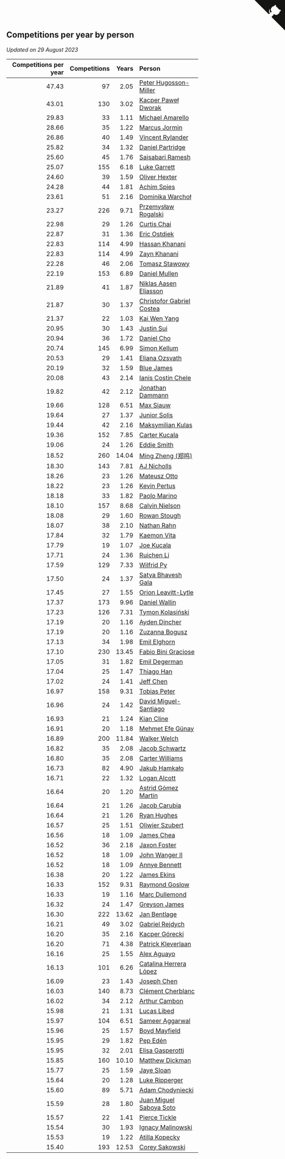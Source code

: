 ## Competitions per year by person

*Updated on 29 August 2023*

| Competitions per year | Competitions | Years | Person |
| ---: | ---: | ---: | :--- |
| 47.43 | 97 | 2.05 | [Peter Hugosson-Miller](https://www.worldcubeassociation.org/persons/2021HUGO01) |
| 43.01 | 130 | 3.02 | [Kacper Paweł Dworak](https://www.worldcubeassociation.org/persons/2020DWOR01) |
| 29.83 | 33 | 1.11 | [Michael Amarello](https://www.worldcubeassociation.org/persons/2022AMAR09) |
| 28.66 | 35 | 1.22 | [Marcus Jormin](https://www.worldcubeassociation.org/persons/2022JORM01) |
| 26.86 | 40 | 1.49 | [Vincent Rylander](https://www.worldcubeassociation.org/persons/2022RYLA01) |
| 25.82 | 34 | 1.32 | [Daniel Partridge](https://www.worldcubeassociation.org/persons/2022PART02) |
| 25.60 | 45 | 1.76 | [Saisabari Ramesh](https://www.worldcubeassociation.org/persons/2021RAME01) |
| 25.07 | 155 | 6.18 | [Luke Garrett](https://www.worldcubeassociation.org/persons/2017GARR05) |
| 24.60 | 39 | 1.59 | [Oliver Hexter](https://www.worldcubeassociation.org/persons/2022HEXT01) |
| 24.28 | 44 | 1.81 | [Achim Spies](https://www.worldcubeassociation.org/persons/2021SPIE01) |
| 23.61 | 51 | 2.16 | [Dominika Warchoł](https://www.worldcubeassociation.org/persons/2021WARC01) |
| 23.27 | 226 | 9.71 | [Przemysław Rogalski](https://www.worldcubeassociation.org/persons/2013ROGA02) |
| 22.98 | 29 | 1.26 | [Curtis Chai](https://www.worldcubeassociation.org/persons/2022CHAI02) |
| 22.87 | 31 | 1.36 | [Eric Ostdiek](https://www.worldcubeassociation.org/persons/2022OSTD01) |
| 22.83 | 114 | 4.99 | [Hassan Khanani](https://www.worldcubeassociation.org/persons/2018KHAN26) |
| 22.83 | 114 | 4.99 | [Zayn Khanani](https://www.worldcubeassociation.org/persons/2018KHAN28) |
| 22.28 | 46 | 2.06 | [Tomasz Stawowy](https://www.worldcubeassociation.org/persons/2021STAW01) |
| 22.19 | 153 | 6.89 | [Daniel Mullen](https://www.worldcubeassociation.org/persons/2016MULL04) |
| 21.89 | 41 | 1.87 | [Niklas Aasen Eliasson](https://www.worldcubeassociation.org/persons/2021ELIA01) |
| 21.87 | 30 | 1.37 | [Christofor Gabriel Costea](https://www.worldcubeassociation.org/persons/2022COST03) |
| 21.37 | 22 | 1.03 | [Kai Wen Yang](https://www.worldcubeassociation.org/persons/2022YANG19) |
| 20.95 | 30 | 1.43 | [Justin Sui](https://www.worldcubeassociation.org/persons/2022SUIJ01) |
| 20.94 | 36 | 1.72 | [Daniel Cho](https://www.worldcubeassociation.org/persons/2021CHOD01) |
| 20.74 | 145 | 6.99 | [Simon Kellum](https://www.worldcubeassociation.org/persons/2016KELL12) |
| 20.53 | 29 | 1.41 | [Eliana Ozsvath](https://www.worldcubeassociation.org/persons/2022OZSV01) |
| 20.19 | 32 | 1.59 | [Blue James](https://www.worldcubeassociation.org/persons/2022JAME01) |
| 20.08 | 43 | 2.14 | [Ianis Costin Chele](https://www.worldcubeassociation.org/persons/2021CHEL01) |
| 19.82 | 42 | 2.12 | [Jonathan Dammann](https://www.worldcubeassociation.org/persons/2021DAMM01) |
| 19.66 | 128 | 6.51 | [Max Siauw](https://www.worldcubeassociation.org/persons/2017SIAU02) |
| 19.64 | 27 | 1.37 | [Junior Solis](https://www.worldcubeassociation.org/persons/2022SOLI03) |
| 19.44 | 42 | 2.16 | [Maksymilian Kulas](https://www.worldcubeassociation.org/persons/2021KULA02) |
| 19.36 | 152 | 7.85 | [Carter Kucala](https://www.worldcubeassociation.org/persons/2015KUCA01) |
| 19.06 | 24 | 1.26 | [Eddie Smith](https://www.worldcubeassociation.org/persons/2022SMIT20) |
| 18.52 | 260 | 14.04 | [Ming Zheng (郑鸣)](https://www.worldcubeassociation.org/persons/2009ZHEN11) |
| 18.30 | 143 | 7.81 | [AJ Nicholls](https://www.worldcubeassociation.org/persons/2015NICH04) |
| 18.26 | 23 | 1.26 | [Mateusz Otto](https://www.worldcubeassociation.org/persons/2022OTTO01) |
| 18.22 | 23 | 1.26 | [Kevin Pertus](https://www.worldcubeassociation.org/persons/2022PERT01) |
| 18.18 | 33 | 1.82 | [Paolo Marino](https://www.worldcubeassociation.org/persons/2021MARI04) |
| 18.10 | 157 | 8.68 | [Calvin Nielson](https://www.worldcubeassociation.org/persons/2014NIEL03) |
| 18.08 | 29 | 1.60 | [Rowan Stough](https://www.worldcubeassociation.org/persons/2022STOU01) |
| 18.07 | 38 | 2.10 | [Nathan Rahn](https://www.worldcubeassociation.org/persons/2021RAHN01) |
| 17.84 | 32 | 1.79 | [Kaemon Vita](https://www.worldcubeassociation.org/persons/2021VITA01) |
| 17.79 | 19 | 1.07 | [Joe Kucala](https://www.worldcubeassociation.org/persons/2022KUCA01) |
| 17.71 | 24 | 1.36 | [Ruichen Li](https://www.worldcubeassociation.org/persons/2022LIRU02) |
| 17.59 | 129 | 7.33 | [Wilfrid Py](https://www.worldcubeassociation.org/persons/2016PYWI01) |
| 17.50 | 24 | 1.37 | [Satya Bhavesh Gala](https://www.worldcubeassociation.org/persons/2022GALA03) |
| 17.45 | 27 | 1.55 | [Orion Leavitt-Lytle](https://www.worldcubeassociation.org/persons/2022LEAV01) |
| 17.37 | 173 | 9.96 | [Daniel Wallin](https://www.worldcubeassociation.org/persons/2013WALL03) |
| 17.23 | 126 | 7.31 | [Tymon Kolasiński](https://www.worldcubeassociation.org/persons/2016KOLA02) |
| 17.19 | 20 | 1.16 | [Ayden Dincher](https://www.worldcubeassociation.org/persons/2022DINC01) |
| 17.19 | 20 | 1.16 | [Zuzanna Bogusz](https://www.worldcubeassociation.org/persons/2022BOGU01) |
| 17.13 | 34 | 1.98 | [Emil Elghorn](https://www.worldcubeassociation.org/persons/2021ELGH01) |
| 17.10 | 230 | 13.45 | [Fabio Bini Graciose](https://www.worldcubeassociation.org/persons/2010GRAC02) |
| 17.05 | 31 | 1.82 | [Emil Degerman](https://www.worldcubeassociation.org/persons/2021DEGE01) |
| 17.04 | 25 | 1.47 | [Thiago Han](https://www.worldcubeassociation.org/persons/2022HANT01) |
| 17.02 | 24 | 1.41 | [Jeff Chen](https://www.worldcubeassociation.org/persons/2022CHEN19) |
| 16.97 | 158 | 9.31 | [Tobias Peter](https://www.worldcubeassociation.org/persons/2014PETE03) |
| 16.96 | 24 | 1.42 | [David Miguel-Santiago](https://www.worldcubeassociation.org/persons/2022MIGU02) |
| 16.93 | 21 | 1.24 | [Kian Cline](https://www.worldcubeassociation.org/persons/2022CLIN01) |
| 16.91 | 20 | 1.18 | [Mehmet Efe Günay](https://www.worldcubeassociation.org/persons/2022GUNA05) |
| 16.89 | 200 | 11.84 | [Walker Welch](https://www.worldcubeassociation.org/persons/2011WELC01) |
| 16.82 | 35 | 2.08 | [Jacob Schwartz](https://www.worldcubeassociation.org/persons/2021SCHW01) |
| 16.80 | 35 | 2.08 | [Carter Williams](https://www.worldcubeassociation.org/persons/2021WILL06) |
| 16.73 | 82 | 4.90 | [Jakub Hamkało](https://www.worldcubeassociation.org/persons/2018HAMK01) |
| 16.71 | 22 | 1.32 | [Logan Alcott](https://www.worldcubeassociation.org/persons/2022ALCO02) |
| 16.64 | 20 | 1.20 | [Astrid Gómez Martin](https://www.worldcubeassociation.org/persons/2022MART26) |
| 16.64 | 21 | 1.26 | [Jacob Carubia](https://www.worldcubeassociation.org/persons/2022CARU02) |
| 16.64 | 21 | 1.26 | [Ryan Hughes](https://www.worldcubeassociation.org/persons/2022HUGH04) |
| 16.57 | 25 | 1.51 | [Oliwier Szubert](https://www.worldcubeassociation.org/persons/2022SZUB01) |
| 16.56 | 18 | 1.09 | [James Chea](https://www.worldcubeassociation.org/persons/2022CHEA05) |
| 16.52 | 36 | 2.18 | [Jaxon Foster](https://www.worldcubeassociation.org/persons/2021FOST01) |
| 16.52 | 18 | 1.09 | [John Wanger II](https://www.worldcubeassociation.org/persons/2022WANG39) |
| 16.52 | 18 | 1.09 | [Annye Bennett](https://www.worldcubeassociation.org/persons/2022BENN11) |
| 16.38 | 20 | 1.22 | [James Ekins](https://www.worldcubeassociation.org/persons/2022EKIN01) |
| 16.33 | 152 | 9.31 | [Raymond Goslow](https://www.worldcubeassociation.org/persons/2014GOSL01) |
| 16.33 | 19 | 1.16 | [Marc Dullemond](https://www.worldcubeassociation.org/persons/2022DULL01) |
| 16.32 | 24 | 1.47 | [Greyson James](https://www.worldcubeassociation.org/persons/2022JAME02) |
| 16.30 | 222 | 13.62 | [Jan Bentlage](https://www.worldcubeassociation.org/persons/2010BENT01) |
| 16.21 | 49 | 3.02 | [Gabriel Rejdych](https://www.worldcubeassociation.org/persons/2020REJD01) |
| 16.20 | 35 | 2.16 | [Kacper Górecki](https://www.worldcubeassociation.org/persons/2021GORE01) |
| 16.20 | 71 | 4.38 | [Patrick Kleverlaan](https://www.worldcubeassociation.org/persons/2019KLEV01) |
| 16.16 | 25 | 1.55 | [Alex Aguayo](https://www.worldcubeassociation.org/persons/2022AGUA01) |
| 16.13 | 101 | 6.26 | [Catalina Herrera López](https://www.worldcubeassociation.org/persons/2017LOPE31) |
| 16.09 | 23 | 1.43 | [Joseph Chen](https://www.worldcubeassociation.org/persons/2022CHEN16) |
| 16.03 | 140 | 8.73 | [Clément Cherblanc](https://www.worldcubeassociation.org/persons/2014CHER05) |
| 16.02 | 34 | 2.12 | [Arthur Cambon](https://www.worldcubeassociation.org/persons/2021CAMB01) |
| 15.98 | 21 | 1.31 | [Lucas Libed](https://www.worldcubeassociation.org/persons/2022LIBE02) |
| 15.97 | 104 | 6.51 | [Sameer Aggarwal](https://www.worldcubeassociation.org/persons/2017AGGA01) |
| 15.96 | 25 | 1.57 | [Boyd Mayfield](https://www.worldcubeassociation.org/persons/2022MAYF01) |
| 15.95 | 29 | 1.82 | [Pep Edén](https://www.worldcubeassociation.org/persons/2021EDEN01) |
| 15.95 | 32 | 2.01 | [Elisa Gasperotti](https://www.worldcubeassociation.org/persons/2021GASP01) |
| 15.85 | 160 | 10.10 | [Matthew Dickman](https://www.worldcubeassociation.org/persons/2013DICK01) |
| 15.77 | 25 | 1.59 | [Jaye Sloan](https://www.worldcubeassociation.org/persons/2022SLOA01) |
| 15.64 | 20 | 1.28 | [Luke Ripperger](https://www.worldcubeassociation.org/persons/2022RIPP01) |
| 15.60 | 89 | 5.71 | [Adam Chodyniecki](https://www.worldcubeassociation.org/persons/2017CHOD02) |
| 15.59 | 28 | 1.80 | [Juan Miguel Saboya Soto](https://www.worldcubeassociation.org/persons/2021SOTO01) |
| 15.57 | 22 | 1.41 | [Pierce Tickle](https://www.worldcubeassociation.org/persons/2022TICK01) |
| 15.54 | 30 | 1.93 | [Ignacy Malinowski](https://www.worldcubeassociation.org/persons/2021MALI02) |
| 15.53 | 19 | 1.22 | [Atilla Kopecky](https://www.worldcubeassociation.org/persons/2022KOPE01) |
| 15.40 | 193 | 12.53 | [Corey Sakowski](https://www.worldcubeassociation.org/persons/2011SAKO01) |


<a href="https://github.com/jonatanklosko/wca_statistics" class="github-corner" aria-label="View source on Github"><svg width="80" height="80" viewBox="0 0 250 250" style="fill:#151513; color:#fff; position: absolute; top: 0; border: 0; right: 0;" aria-hidden="true"><path d="M0,0 L115,115 L130,115 L142,142 L250,250 L250,0 Z"></path><path d="M128.3,109.0 C113.8,99.7 119.0,89.6 119.0,89.6 C122.0,82.7 120.5,78.6 120.5,78.6 C119.2,72.0 123.4,76.3 123.4,76.3 C127.3,80.9 125.5,87.3 125.5,87.3 C122.9,97.6 130.6,101.9 134.4,103.2" fill="currentColor" style="transform-origin: 130px 106px;" class="octo-arm"></path><path d="M115.0,115.0 C114.9,115.1 118.7,116.5 119.8,115.4 L133.7,101.6 C136.9,99.2 139.9,98.4 142.2,98.6 C133.8,88.0 127.5,74.4 143.8,58.0 C148.5,53.4 154.0,51.2 159.7,51.0 C160.3,49.4 163.2,43.6 171.4,40.1 C171.4,40.1 176.1,42.5 178.8,56.2 C183.1,58.6 187.2,61.8 190.9,65.4 C194.5,69.0 197.7,73.2 200.1,77.6 C213.8,80.2 216.3,84.9 216.3,84.9 C212.7,93.1 206.9,96.0 205.4,96.6 C205.1,102.4 203.0,107.8 198.3,112.5 C181.9,128.9 168.3,122.5 157.7,114.1 C157.9,116.9 156.7,120.9 152.7,124.9 L141.0,136.5 C139.8,137.7 141.6,141.9 141.8,141.8 Z" fill="currentColor" class="octo-body"></path></svg></a><style>.github-corner:hover .octo-arm{animation:octocat-wave 560ms ease-in-out}@keyframes octocat-wave{0%,100%{transform:rotate(0)}20%,60%{transform:rotate(-25deg)}40%,80%{transform:rotate(10deg)}}@media (max-width:500px){.github-corner:hover .octo-arm{animation:none}.github-corner .octo-arm{animation:octocat-wave 560ms ease-in-out}}</style>
